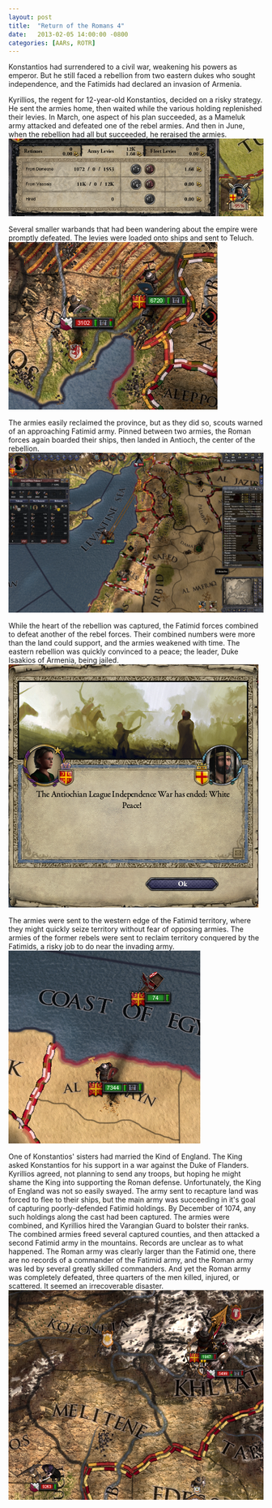 ```yaml
---
layout: post
title:  "Return of the Romans 4"
date:   2013-02-05 14:00:00 -0800
categories: [AARs, ROTR]
---
```

Konstantios had surrendered to a civil war, weakening his powers as emperor. But he still faced a rebellion from two eastern dukes who sought independence, and the Fatimids had declared an invasion of Armenia.

Kyrillios, the regent for 12-year-old Konstantios, decided on a risky strategy. He sent the armies home, then waited while the various holding replenished their levies. In March, one aspect of his plan succeeded, as a Mameluk army attacked and defeated one of the rebel armies. And then in June, when the rebellion had all but succeeded, he reraised the armies.  
![](/assets/return_of_the_romans_images/4-1.png)

Several smaller warbands that had been wandering about the empire were promptly defeated. The levies were loaded onto ships and sent to Teluch.  
![](/assets/return_of_the_romans_images/4-2.png)

The armies easily reclaimed the province, but as they did so, scouts warned of an approaching Fatimid army. Pinned between two armies, the Roman forces again boarded their ships, then landed in Antioch, the center of the rebellion.  
![](/assets/return_of_the_romans_images/4-3.png)

While the heart of the rebellion was captured, the Fatimid forces combined to defeat another of the rebel forces. Their combined numbers were more than the land could support, and the armies weakened with time. The eastern rebellion was quickly convinced to a peace; the leader, Duke Isaakios of Armenia, being jailed.  
![](/assets/return_of_the_romans_images/4-4.png)

The armies were sent to the western edge of the Fatimid territory, where they might quickly seize territory without fear of opposing armies. The armies of the former rebels were sent to reclaim territory conquered by the Fatimids, a risky job to do near the invading army.  
![](/assets/return_of_the_romans_images/4-5.png)

One of Konstantios' sisters had married the Kind of England. The King asked Konstantios for his support in a war against the Duke of Flanders. Kyrillios agreed, not planning to send any troops, but hoping he might shame the King into supporting the Roman defense. Unfortunately, the King of England was not so easily swayed. The army sent to recapture land was forced to flee to their ships, but the main army was succeeding in it's goal of capturing poorly-defended Fatimid holdings. By December of 1074, any such holdings along the cast had been captured. The armies were combined, and Kyrillios hired the Varangian Guard to bolster their ranks. The combined armies freed several captured counties, and then attacked a second Fatimid army in the mountains. Records are unclear as to what happened. The Roman army was clearly larger than the Fatimid one, there are no records of a commander of the Fatimid army, and the Roman army was led by several greatly skilled commanders. And yet the Roman army was completely defeated, three quarters of the men killed, injured, or scattered. It seemed an irrecoverable disaster.  
![](/assets/return_of_the_romans_images/4-6.png)